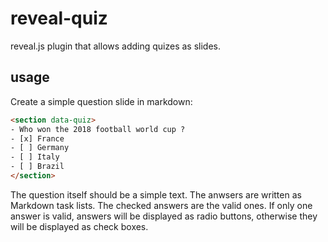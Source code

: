 # reveal-quiz

reveal.js plugin that allows adding quizes as slides.

## usage

Create a simple question slide in markdown:

```html
<section data-quiz>
- Who won the 2018 football world cup ?
- [x] France
- [ ] Germany
- [ ] Italy
- [ ] Brazil
</section>
```

The question itself should be a simple text.
The anwsers are written as Markdown task lists.
The checked answers are the valid ones.
If only one answer is valid, answers will be displayed as radio buttons, otherwise they will be displayed as check boxes.
